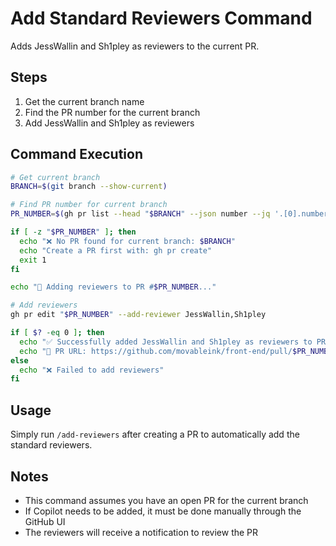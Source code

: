 # Add Standard Reviewers Command

Adds JessWallin and Sh1pley as reviewers to the current PR.

## Steps

1. Get the current branch name
2. Find the PR number for the current branch
3. Add JessWallin and Sh1pley as reviewers

## Command Execution

```bash
# Get current branch
BRANCH=$(git branch --show-current)

# Find PR number for current branch
PR_NUMBER=$(gh pr list --head "$BRANCH" --json number --jq '.[0].number')

if [ -z "$PR_NUMBER" ]; then
  echo "❌ No PR found for current branch: $BRANCH"
  echo "Create a PR first with: gh pr create"
  exit 1
fi

echo "📝 Adding reviewers to PR #$PR_NUMBER..."

# Add reviewers
gh pr edit "$PR_NUMBER" --add-reviewer JessWallin,Sh1pley

if [ $? -eq 0 ]; then
  echo "✅ Successfully added JessWallin and Sh1pley as reviewers to PR #$PR_NUMBER"
  echo "🔗 PR URL: https://github.com/movableink/front-end/pull/$PR_NUMBER"
else
  echo "❌ Failed to add reviewers"
fi
```

## Usage

Simply run `/add-reviewers` after creating a PR to automatically add the standard reviewers.

## Notes

- This command assumes you have an open PR for the current branch
- If Copilot needs to be added, it must be done manually through the GitHub UI
- The reviewers will receive a notification to review the PR